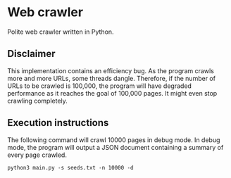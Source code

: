 # Web crawler

Polite web crawler written in Python.

## Disclaimer

This implementation contains an efficiency bug. As the program crawls more and
more URLs, some threads dangle. Therefore, if the number of URLs to be crawled
is 100,000, the program will have degraded performance as it reaches the goal of
100,000 pages. It might even stop crawling completely.

## Execution instructions

The following command will crawl 10000 pages in debug mode. In debug mode, the
program will output a JSON document containing a summary of every page crawled.

```shell
python3 main.py -s seeds.txt -n 10000 -d
```
